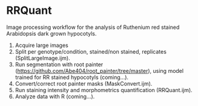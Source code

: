 # RRQuant
Image processing workflow for the analysis of Ruthenium red stained Arabidopsis dark grown hypocotyls.

1) Acquire large images
2) Split per genotype/condition, stained/non stained, replicates (SplitLargeImage.ijm).
3) Run segmentation with root painter (https://github.com/Abe404/root_painter/tree/master), using model trained for RR stained hypocotyls (coming...).
4) Convert/correct root painter masks (MaskConvert.ijm).
5) Run staining intensity and morphometrics quantification (RRQuant.ijm).
6) Analyze data with R (coming...).
